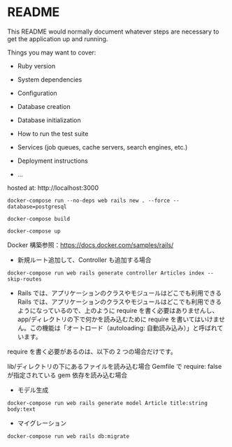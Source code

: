 # README

This README would normally document whatever steps are necessary to get the
application up and running.

Things you may want to cover:

- Ruby version

- System dependencies

- Configuration

- Database creation

- Database initialization

- How to run the test suite

- Services (job queues, cache servers, search engines, etc.)

- Deployment instructions

- ...

hosted at: http://localhost:3000

```
docker-compose run --no-deps web rails new . --force --database=postgresql

docker-compose build

docker-compose up
```

Docker 構築参照：https://docs.docker.com/samples/rails/

- 新規ルート追加して、Controller も追加する場合

```
docker-compose run web rails generate controller Articles index --skip-routes
```

- Rails では、アプリケーションのクラスやモジュールはどこでも利用できる
  Rails では、アプリケーションのクラスやモジュールはどこでも利用できるようになっているので、上のように require を書く必要はありませんし、app/ディレクトリの下で何かを読み込むために require を書いてはいけません。この機能は「オートロード（autoloading: 自動読み込み）」と呼ばれています。

require を書く必要があるのは、以下の 2 つの場合だけです。

lib/ディレクトリの下にあるファイルを読み込む場合
Gemfile で require: false が指定されている gem 依存を読み込む場合

- モデル生成

```
docker-compose run web rails generate model Article title:string body:text
```

- マイグレーション

```
docker-compose run web rails db:migrate
```
